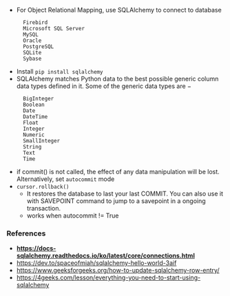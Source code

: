 - For Object Relational Mapping, use SQLAlchemy to connect to database
  ```
    Firebird
    Microsoft SQL Server
    MySQL
    Oracle
    PostgreSQL
    SQLite
    Sybase
  ```
- Install ```pip install sqlalchemy``` 
- SQLAlchemy matches Python data to the best possible generic column data types defined in it. Some of the generic data types are −
  ```
    BigInteger
    Boolean
    Date
    DateTime
    Float
    Integer
    Numeric
    SmallInteger
    String
    Text
    Time
   ```
- if commit() is not called, the effect of any data manipulation will be lost.
  Alternatively, set `autocommit` mode
- `cursor.rollback()`
    - It restores the database to last your last COMMIT. You can also use it with SAVEPOINT command to jump to a savepoint in a ongoing transaction.
    - works when autocommit != True

### References
- **https://docs-sqlalchemy.readthedocs.io/ko/latest/core/connections.html**
- https://dev.to/spaceofmiah/sqlalchemy-hello-world-3aif
- https://www.geeksforgeeks.org/how-to-update-sqlalchemy-row-entry/
- https://4geeks.com/lesson/everything-you-need-to-start-using-sqlalchemy
